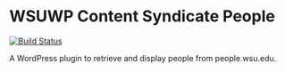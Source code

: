 # WSUWP Content Syndicate People

[![Build Status](https://travis-ci.org/washingtonstateuniversity/WSUWP-Content-Syndicate-People.svg?branch=master)](https://travis-ci.org/washingtonstateuniversity/WSUWP-Content-Syndicate-People)

A WordPress plugin to retrieve and display people from people.wsu.edu.
